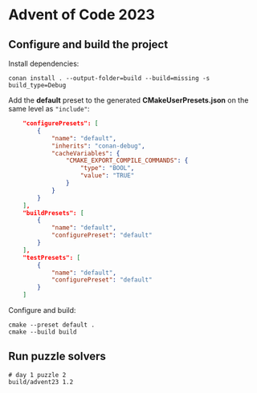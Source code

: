# Advent of Code 2023

## Configure and build the project

Install dependencies:
```shell
conan install . --output-folder=build --build=missing -s build_type=Debug
```

Add the **default** preset to the generated **CMakeUserPresets.json** on the same level as `"include"`:
```json
    "configurePresets": [
        {
            "name": "default",
            "inherits": "conan-debug",
            "cacheVariables": {
                "CMAKE_EXPORT_COMPILE_COMMANDS": {
                    "type": "BOOL",
                    "value": "TRUE"
                }
            }
        }
    ],
    "buildPresets": [
        {
            "name": "default",
            "configurePreset": "default"
        }
    ],
    "testPresets": [
        {
            "name": "default",
            "configurePreset": "default"
        }
    ]
```

Configure and build:
```shell
cmake --preset default .
cmake --build build
```

## Run puzzle solvers

```shell
# day 1 puzzle 2
build/advent23 1.2
```
